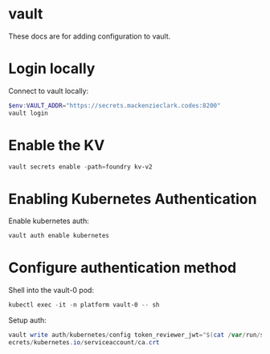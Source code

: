 # vault

These docs are for adding configuration to vault.

# Login locally

Connect to vault locally:

```powershell
$env:VAULT_ADDR="https://secrets.mackenzieclark.codes:8200" 
vault login 
```

# Enable the KV

```powershell
vault secrets enable -path=foundry kv-v2
```

# Enabling Kubernetes Authentication

Enable kubernetes auth:

```powershell
vault auth enable kubernetes
```

# Configure authentication method 

Shell into the vault-0 pod:

```powershell
kubectl exec -it -n platform vault-0 -- sh
```

Setup auth:

```powershell
vault write auth/kubernetes/config token_reviewer_jwt="$(cat /var/run/secrets/kubernetes.io/serviceaccount/token)" kubernetes_host="https://$KUBERNETES_PORT_443_TCP_ADDR:443" kubernetes_ca_cert=@/var/run/s
ecrets/kubernetes.io/serviceaccount/ca.crt
```
